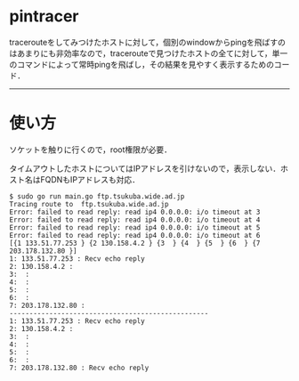 # pintracer

tracerouteをしてみつけたホストに対して，個別のwindowからpingを飛ばすのはあまりにも非効率なので，tracerouteで見つけたホストの全てに対して，単一のコマンドによって常時pingを飛ばし，その結果を見やすく表示するためのコード．


---

# 使い方

ソケットを触りに行くので，root権限が必要．

タイムアウトしたホストについてはIPアドレスを引けないので，表示しない．ホスト名はFQDNもIPアドレスも対応．

```
$ sudo go run main.go ftp.tsukuba.wide.ad.jp
Tracing route to  ftp.tsukuba.wide.ad.jp
Error: failed to read reply: read ip4 0.0.0.0: i/o timeout at 3 
Error: failed to read reply: read ip4 0.0.0.0: i/o timeout at 4 
Error: failed to read reply: read ip4 0.0.0.0: i/o timeout at 5 
Error: failed to read reply: read ip4 0.0.0.0: i/o timeout at 6 
[{1 133.51.77.253 } {2 130.158.4.2 } {3  } {4  } {5  } {6  } {7 203.178.132.80 }]
1: 133.51.77.253 : Recv echo reply
2: 130.158.4.2 : 
3:  : 
4:  : 
5:  : 
6:  : 
7: 203.178.132.80 : 
--------------------------------------------------
1: 133.51.77.253 : Recv echo reply
2: 130.158.4.2 : 
3:  : 
4:  : 
5:  : 
6:  : 
7: 203.178.132.80 : Recv echo reply
```